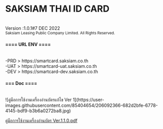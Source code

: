 **<h1>SAKSIAM THAI ID CARD</h1>** <br>
Version :1.0.1#7 DEC 2022<br>
<sup>Saksiam Leasing Public Company Limited. All Rights Reserved. </sup>

<h4>==== URL ENV ====</h4><br>
-PRD > https://smartcard.saksiam.co.th <br>
-UAT > https://smartcard-uat.saksiam.co.th <br>
-DEV > https://smartcard-dev.saksiam.co.th <br>

<h4>=== Doc ====</h4><br>
![คู่มือการใช้งานเครื่องอ่านบัตรแก้ไข Ver 1](https://user-images.githubusercontent.com/85404654/206092366-682d2bfe-6778-4145-bdf9-b3b6a0272ba8.jpg) <br>

[คู่มือการใช้งานเครื่องอ่านบัตร Ver.1.1.0.pdf](https://github.com/SAKSIAM-TECH/smartcard/files/10172867/Ver.1.1.0.pdf) <br>
